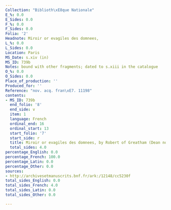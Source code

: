 ```yaml
---
Collection: "Biblioth\xE8que Nationale"
E_%: 0.0
E_Sides: 0.0
F_%: 0.0
F_Sides: 0.0
Folia: '2'
Headnote: Miroir or evagiles des domnees,
L_%: 0.0
L_Sides: 0.0
Location: Paris
MS_Date: s.xiv (in)
MS_ID: 739b
Notes: bound with other fragments; dated to s.xiii in the catalogue
O_%: 0.0
O_Sides: 0.0
Place_of_production: ''
Produced_for: ''
Reference: "nov. acq. fran\xE7. 11198"
contents:
- MS_ID: 739b
  end_folio: '8'
  end_side: v
  item: 1
  language: French
  ordinal_end: 16
  ordinal_start: 13
  start_folio: '7'
  start_side: r
  title: Miroir or evagiles des domnees, by Robert of Greatham (Dean no. 589)
  total_sides: 4.0
percentage_English: 0.0
percentage_French: 100.0
percentage_Latin: 0.0
percentage_Other: 0.0
sources:
- http://archivesetmanuscrits.bnf.fr/ark:/12148/cc5230f
total_sides_English: 0.0
total_sides_French: 4.0
total_sides_Latin: 0.0
total_sides_Other: 0.0

---
```

